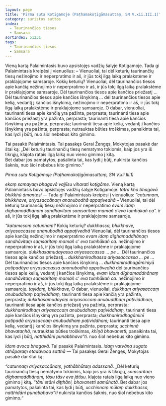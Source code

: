 ```yaml
---
layout: page
title: 'Pirma suta Kotigamoje (Paṭhamakoṭigāmasuttaṃ, SN V.xii.III.1)'
category: suristos suttos
index:  
  - Taurinančios tiesos
  - Samsara
sortIndex: 51231
tags:
  - Taurinančios tiesos
  - Samsara
---
```

Vieną kartą Palaimintasis buvo apsistojęs vadžių šalyje Kotigamoje. Tada gi Palaimintasis kreipėsi į vienuolius:
– Vienuoliai, tai dėl keturių taurinančių tiesų nežinojimo ir neperpratimo ir aš, ir jūs tokį ilgą laiką pralakstėme ir praklajojome samsaroje. 
Kokių keturių? Vienuoliai, dėl taurinančios tiesos apie kančią nežinojimo ir neperpratimo ir aš, ir jūs tokį ilgą laiką pralakstėme ir praklajojome samsaroje.
Dėl taurinančios tiesos apie kančios priežastį ...
Dėl taurinančios tiesos apie kančios išnykimą ... dėl taurinančios tiesos apie kelią, vedantį į kančios išnykimą, nežinojimo ir neperpratimo ir aš, ir jūs tokį ilgą laiką pralakstėme ir praklajojome samsaroje.
O dabar, vienuoliai, taurinanti tiesa apie kančią yra pažinta, perprasta; taurinanti tiesa apie kančios priežastį yra pažinta, perprasta; taurinanti tiesa apie kančios išnykimą yra pažinta, perprasta; taurinanti tiesa apie kelią, vedantį į kančios išnykimą yra pažinta, perprasta; nutrauktas būties troškimas, panaikinta tai, kas lydi į būtį, nuo šiol nebebus kito gimimo.

Tai pasakė Palaimintasis. Tai pasakęs Gerai Žengęs, Mokytojas pasakė dar štai ką:
„Dėl keturių taurinančių tiesų nematymo tokiomis, kaip jos yra iš tikrųjų,
klajota ratais ilgą laiką nuo vieno gimimo į kitą.  
Bet dabar jos pamatytos, pašalinta tai, kas lydi į būtį,
nukirsta kančios šaknis, nuo šiol nebebus kito gimimo.“

_Pirma suta Kotigamoje (Paṭhamakoṭigāmasuttaṃ, SN V.xii.III.1)_

_ekaṃ samayaṃ bhagavā vajjīsu viharati koṭigāme._ Vieną kartą Palaimintasis buvo apsistojęs vadžių šalyje Kotigamoje. _tatra kho bhagavā bhikkhū āmantesi —_ Tada gi Palaimintasis kreipėsi į vienuolius:  _“catunnaṃ, bhikkhave, ariyasaccānaṃ ananubodhā appaṭivedhā_ – Vienuoliai, tai dėl keturių taurinančių tiesų nežinojimo ir neperpratimo _evam idaṃ dīghamaddhānaṃ sandhāvitaṃ saṃsaritaṃ mamañ c'eva tumhākañ ca”._ ir aš, ir jūs tokį ilgą laiką pralakstėme ir praklajojome samsaroje.

_“katamesaṃ catunnaṃ?_ Kokių keturių? _dukkhassa, bhikkhave, ariyasaccassa ananubodhā appaṭivedhā_ Vienuoliai, dėl taurinančios tiesos apie kančią nežinojimo ir neperpratimo _evam idaṃ dīghamaddhānaṃ sandhāvitaṃ saṃsaritaṃ mamañ c' eva tumhākañ ca._ nežinojimo ir neperpratimo ir aš, ir jūs tokį ilgą laiką pralakstėme ir praklajojome samsaroje. _dukkhasamudayassa ariyasaccassa ... pe ..._ Dėl taurinančios tiesos apie kančios priežastį... _dukkhanirodhassa ariyasaccassa ... pe ..._ Dėl taurinančios tiesos apie kančios išnykimą ... _dukkhanirodhagāminiyā paṭipadāya ariyasaccassa ananubodhā appaṭivedhā_ dėl taurinančios tiesos apie kelią, vedantį į kančios išnykimą, _evam idaṃ dīghamaddhānaṃ sandhāvitaṃ saṃsaritaṃ mamañ c' eva tumhākañ ca._ nežinojimo ir neperpratimo ir aš, ir jūs tokį ilgą laiką pralakstėme ir praklajojome samsaroje. _tayidaṃ, bhikkhave,_ O dabar, vienuoliai, _dukkhaṃ ariyasaccaṃ anubuddhaṃ paṭividdhaṃ,_ taurinanti tiesa apie kančią yra pažinta, perprasta; _dukkhasamudayaṃ ariyasaccaṃ anubuddhaṃ paṭividdhaṃ,_ taurinanti tiesa apie kančios priežastį yra pažinta, perprasta; _dukkhanirodhaṃ ariyasaccaṃ anubuddhaṃ paṭividdhaṃ,_ taurinanti tiesa apie kančios išnykimą yra pažinta, perprasta; _dukkhanirodhagāminī paṭipadā ariyasaccaṃ anubuddhaṃ paṭividdhaṃ;_ taurinanti tiesa apie kelią, vedantį į kančios išnykimą yra pažinta, perprasta; _ucchinnā bhavataṇhā,_ nutrauktas būties troškimas, _khīṇā bhavanetti;_ panaikinta tai, kas lydi į būtį, _natthidāni punabbhavo”ti._ nuo šiol nebebus kito gimimo.

_idam avoca bhagavā._ Tai pasakė Palaimintasis. _idaṃ vatvāna sugato athāparaṃ etadavoca satthā —_ Tai pasakęs Gerai Žengęs, Mokytojas pasakė dar štai ką:

_“catunnaṃ ariyasaccānaṃ, yathābhūtaṃ adassanā._
„Dėl keturių taurinančių tiesų nematymo tokiomis, kaip jos yra iš tikrųjų,
_saṃsaritaṃ dīghamaddhānaṃ, tāsu tāsv eva jātisu._
klajota ratais ilgą laiką nuo vieno gimimo į kitą.
_“tāni etāni diṭṭhāni, bhavanetti samūhatā._
Bet dabar jos pamatytos, pašalinta tai, kas lydi į būtį,
_ucchinnaṃ mūlaṃ dukkhassa, natthidāni punabbhavo”ti_
nukirsta kančios šaknis, nuo šiol nebebus kito gimimo.“